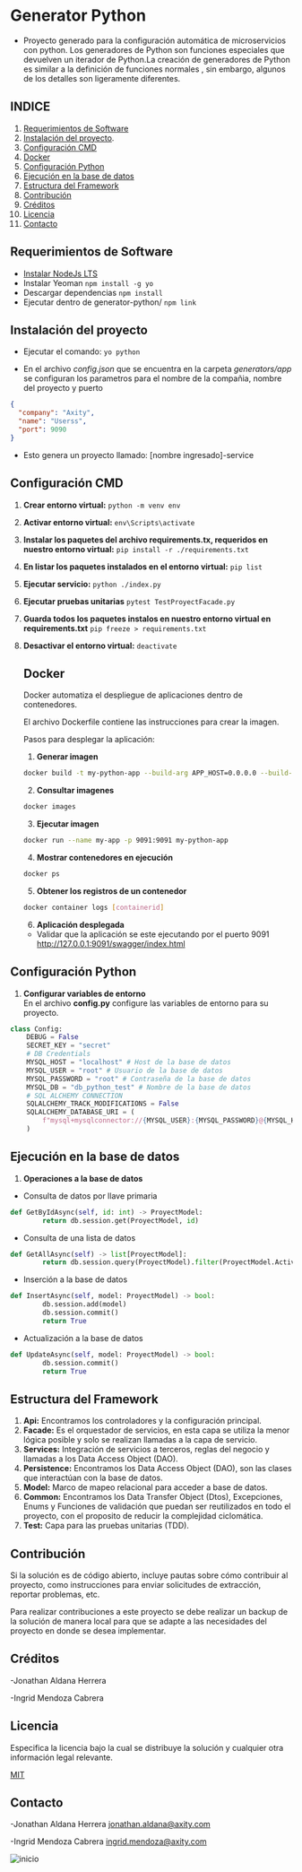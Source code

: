 # Generator Python
- Proyecto generado para la configuración automática de microservicios con python.
Los generadores de Python son funciones especiales que devuelven un iterador de Python.La creación de generadores de Python es similar a la definición de funciones normales , sin embargo, algunos de los detalles son ligeramente diferentes.

## INDICE

1. [Requerimientos de Software](#Requerimientos_de_Software)
2. [Instalación del proyecto](#Instalación_del_proyecto).
3. [Configuración CMD](#Configuración_CMD)
4. [Docker](#Docker)
5. [Configuración Python](#Configuración_Python)
6. [Ejecución en la base de datos](#Ejecución_en_la_base_de_datos)
7. [Estructura del Framework](#Estructura_del_Framework)
8. [Contribución](#Contribución)
9. [Créditos](#Créditos)
10. [Licencia](#Licencia)
11. [Contacto](#Contacto)

## Requerimientos de Software

* [Instalar NodeJs LTS](https://nodejs.org/es/)
* Instalar Yeoman
    `npm install -g yo`
* Descargar dependencias 
    `npm install`
* Ejecutar dentro de generator-python/
    `npm link`

## Instalación del proyecto

- Ejecutar el comando: `yo python`  

- En el archivo *config.json* que se encuentra en la carpeta *generators/app* se configuran los parametros para el nombre de la compañia, nombre del proyecto y puerto

```json
{
  "company": "Axity",
  "name": "Userss",
  "port": 9090
}
```

- Esto genera un proyecto llamado: [nombre ingresado]-service

## Configuración CMD

1. **Crear entorno virtual:**
    `python -m venv env`

2. **Activar entorno virtual:**
    `env\Scripts\activate`

3. **Instalar los paquetes del archivo requirements.tx, requeridos en nuestro entorno virtual:**
    `pip install -r ./requirements.txt`

4. **En listar los paquetes instalados en el entorno virtual:**
    `pip list`

5. **Ejecutar servicio:**
    `python ./index.py`

6. **Ejecutar pruebas unitarias**
    `pytest TestProyectFacade.py`

7. **Guarda todos los paquetes instalos en nuestro entorno virtual en requirements.txt**
    `pip freeze > requirements.txt`

8. **Desactivar el entorno virtual:**
    `deactivate`


    ## Docker

    Docker automatiza el despliegue de aplicaciones dentro de contenedores.
    
    El archivo Dockerfile contiene las instrucciones para crear la imagen.
    
    Pasos para desplegar la aplicación:
    1. **Generar imagen**
    ```sh
    docker build -t my-python-app --build-arg APP_HOST=0.0.0.0 --build-arg APP_PORT=9091 --build-arg MYSQL_HOST=111.111.1.11 --build-arg MYSQL_USER=root --build-arg MYSQL_PASSWORD=root --build-arg MYSQL_DB=dataBase .
    ```
    2. **Consultar imagenes**
    ```sh
    docker images
    ```
    3. **Ejecutar imagen**
    ```sh
    docker run --name my-app -p 9091:9091 my-python-app
    ```
    4. **Mostrar contenedores en ejecución**
    ```sh
    docker ps
    ```
    5. **Obtener los registros de un contenedor**
    ```sh
    docker container logs [containerid]
    ```
    6. **Aplicación desplegada**
    - Validar que la aplicación se este ejecutando por el puerto 9091 http://127.0.0.1:9091/swagger/index.html

## Configuración Python

1. **Configurar variables de entorno**  
En el archivo **config.py** configure las variables de entorno para su proyecto.
```python
class Config:
    DEBUG = False
    SECRET_KEY = "secret"
    # DB Credentials
    MYSQL_HOST = "localhost" # Host de la base de datos
    MYSQL_USER = "root" # Usuario de la base de datos
    MYSQL_PASSWORD = "root" # Contraseña de la base de datos
    MYSQL_DB = "db_python_test" # Nombre de la base de datos
    # SQL ALCHEMY CONNECTION
    SQLALCHEMY_TRACK_MODIFICATIONS = False
    SQLALCHEMY_DATABASE_URI = (
        f"mysql+mysqlconnector://{MYSQL_USER}:{MYSQL_PASSWORD}@{MYSQL_HOST}/{MYSQL_DB}"
    )
```
## Ejecución en la base de datos

1. **Operaciones a la base de datos**
  - Consulta de datos por llave primaria
```python
def GetByIdAsync(self, id: int) -> ProyectModel:
        return db.session.get(ProyectModel, id)
```
  - Consulta de una lista de datos
```python
def GetAllAsync(self) -> list[ProyectModel]:
        return db.session.query(ProyectModel).filter(ProyectModel.Active == True).all()
```
  - Inserción a la base de datos
```python
def InsertAsync(self, model: ProyectModel) -> bool:
        db.session.add(model)
        db.session.commit()
        return True
```
- Actualización a la base de datos
```python
def UpdateAsync(self, model: ProyectModel) -> bool:
        db.session.commit()
        return True
```

## Estructura del Framework


1. **Api:** Encontramos los controladores y la configuración principal.
2. **Facade:** Es el orquestador de servicios, en esta capa se utiliza la menor lógica posible y solo se realizan llamadas a la capa de servicio.
3. **Services:** Integración de servicios a terceros, reglas del negocio y llamadas a los Data Access Object (DAO).
4. **Persistence:** Encontramos los Data Access Object (DAO), son las clases que interactúan con la base de datos.
5. **Model:** Marco de mapeo relacional para acceder a base de datos.
6. **Common:** Encontramos los Data Transfer Object (Dtos), Excepciones, Enums y Funciones de validación que puedan ser reutilizados en todo el proyecto, con el proposito de reducir la complejidad ciclomática.
7. **Test:** Capa para las pruebas unitarias (TDD).


## Contribución 
  Si la solución es de código abierto, incluye pautas sobre cómo contribuir al proyecto, como instrucciones para enviar solicitudes de extracción, reportar problemas, etc.
  
  Para realizar contribuciones a este proyecto se debe realizar un backup de la solución de manera local para que se adapte a las necesidades del proyecto en donde se desea implementar.

## Créditos

-Jonathan Aldana Herrera 

-Ingrid Mendoza Cabrera 
 

## Licencia 

Especifica la licencia bajo la cual se distribuye la solución y cualquier otra información legal relevante.

[MIT](https://opensource.org/licenses/MIT)

## Contacto

-Jonathan Aldana Herrera           jonathan.aldana@axity.com

-Ingrid Mendoza Cabrera            ingrid.mendoza@axity.com


![inicio](./Archetype/assets/CReA.png)
